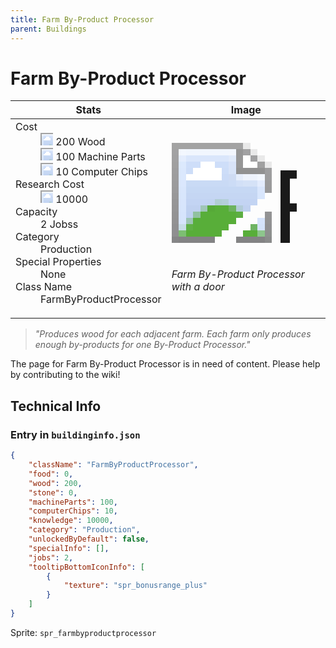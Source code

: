 ```yaml
---
title: Farm By-Product Processor
parent: Buildings
---
```

# Farm By-Product Processor

[//]: # (Pre-generated content)
<table><thead><tr><th>Stats</th><th>Image</th></tr></thead><tbody><tr><td><dl><dt>Cost</dt><dd><div class="resource-icon"><img style="object-position: -637px -751px;" src="https://tfe2-wiki.github.io/assets/sprites.png"></div> 200 Wood<br><div class="resource-icon"><img style="object-position: -795px -761px;" src="https://tfe2-wiki.github.io/assets/sprites.png"></div> 100 Machine Parts<br><div class="resource-icon"><img style="object-position: -526px -523px;" src="https://tfe2-wiki.github.io/assets/sprites.png"></div> 10 Computer Chips</dd><dt>Research Cost</dt><dd><div class="resource-icon"><img style="object-position: -268px -522px;" src="https://tfe2-wiki.github.io/assets/sprites.png"></div> 10000</dd><dt>Capacity</dt><dd>2 Jobss</dd><dt>Category</dt><dd>Production</dd><dt>Special Properties</dt><dd>None</dd><dt>Class Name</dt><dd>FarmByProductProcessor</dd></dl></td><td><style>.building-image {width: 200px;height: 200px;overflow: hidden;position: relative;}.building-image img {image-rendering: pixelated;object-fit: none;transform: scale(10);transform-origin: left top;position: absolute;left: 0;top: 0;}.resource-image {width: 200px;height: 200px;overflow: hidden;position: relative;}.resource-image img {image-rendering: pixelated;object-fit: none;transform: scale(20);transform-origin: left top;position: absolute;left: 0;top: 0;}.building-icon {width: 20px;height: 20px;overflow: hidden;position: relative;display: inline-block;}.building-icon img {image-rendering: pixelated;object-fit: none;transform: scale(1);transform-origin: left top;position: absolute;left: 0;top: 0;}.resource-icon {width: 20px;height: 20px;overflow: hidden;position: relative;display: inline-block;}.resource-icon img {image-rendering: pixelated;object-fit: none;transform: scale(2);transform-origin: left top;position: absolute;left: 0;top: 0;}</style><div class="building-image"><img style="object-position: -989px -793px;" src="https://tfe2-wiki.github.io/assets/sprites.png" alt="Farm By-Product Processor Back"><img style="object-position: -967px -793px;" src="https://tfe2-wiki.github.io/assets/sprites.png" alt="Farm By-Product Processor"></div><i>Farm By-Product Processor with a door</i></td></tr></tbody></table><blockquote><i>"Produces wood for each adjacent farm. Each farm only produces enough by-products for one By-Product Processor."</i></blockquote>

The page for Farm By-Product Processor is in need of content. Please help by contributing to the wiki!

## Technical Info
### Entry in `buildinginfo.json`

```json
{
    "className": "FarmByProductProcessor",
    "food": 0,
    "wood": 200,
    "stone": 0,
    "machineParts": 100,
    "computerChips": 10,
    "knowledge": 10000,
    "category": "Production",
    "unlockedByDefault": false,
    "specialInfo": [],
    "jobs": 2,
    "tooltipBottomIconInfo": [
        {
            "texture": "spr_bonusrange_plus"
        }
    ]
}
```

Sprite: `spr_farmbyproductprocessor`

